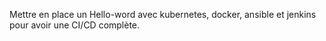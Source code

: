 Mettre en place un Hello-word avec kubernetes, docker, ansible et jenkins  pour avoir une CI/CD complète. 